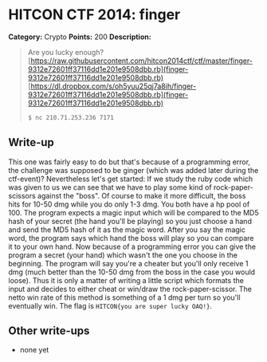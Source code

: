 # HITCON CTF 2014: finger

**Category:** Crypto
**Points:** 200
**Description:**

> Are you lucky enough?
> [https://raw.githubusercontent.com/hitcon2014ctf/ctf/master/finger-9312e72601ff37116dd1e201e9508dbb.rb](finger-9312e72601ff37116dd1e201e9508dbb.rb)
> [https://dl.dropbox.com/s/oh5yuu25qj7a8ih/finger-9312e72601ff37116dd1e201e9508dbb.rb](finger-9312e72601ff37116dd1e201e9508dbb.rb)
>
> ```bash
> $ nc 210.71.253.236 7171
> ```

## Write-up

This one was fairly easy to do but that's because of a programming error, the challenge was supposed to be ginger (which was added later during the ctf-event)? Nevertheless let's get started:
If we study the ruby code which was given to us we can see that we have to play some kind of rock-paper-scissors against the "boss". Of course to make it more difficult, the boss hits for 10-50 dmg while you do only 1-3 dmg. You both have a hp pool of 100. The program expects a magic input which will be compared to the MD5 hash of your secret (the hand you'll be playing) so you just choose a hand and send the MD5 hash of it as the magic word. After you say the magic word, the program says which hand the boss will play so you can compare it to your own hand. Now because of a programming error you can give the program a secret (your hand) which wasn't the one you choose in the beginning. The program will say you're a cheater but you'll only receive 1 dmg (much better than the 10-50 dmg from the boss in the case you would loose). Thus it is only a matter of writing a little script which formats the input and decides to either cheat or win/draw the rock-paper-scissor. 
The netto win rate of this method is something of a 1 dmg per turn so you'll eventually win.
The flag is `HITCON{you are super lucky OAQ!}`.


## Other write-ups

* none yet
